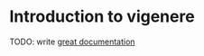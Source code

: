 # Introduction to vigenere

TODO: write [great documentation](http://jacobian.org/writing/great-documentation/what-to-write/)
